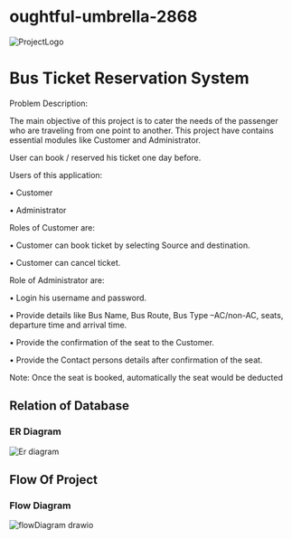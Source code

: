 # oughtful-umbrella-2868

![ProjectLogo](https://user-images.githubusercontent.com/105915562/213869510-a8ab6944-a6bc-427f-8934-5b23269837e5.png)

<h1>Bus Ticket Reservation System</h1>

Problem Description:

The main objective of this project is to cater the needs of the passenger who are traveling from one point to another.
This project have contains essential modules like Customer and Administrator. 

User can book / reserved his ticket one day before.

Users of this application:

• Customer

• Administrator


Roles of Customer are:

• Customer can book ticket by selecting Source and destination.

• Customer can cancel ticket.


Role of Administrator are:

• Login his username and password.

• Provide details like Bus Name, Bus Route, Bus Type –AC/non-AC, seats, departure time and arrival time.

• Provide the confirmation of the seat to the Customer.

• Provide the Contact persons details after confirmation of the seat.


Note: Once the seat is booked, automatically the seat would be deducted

<h2>Relation of Database </h2>

<h3>ER Diagram</h3>

![Er diagram](https://user-images.githubusercontent.com/105915562/213869628-b120a081-bc89-498d-8ee6-23297ce0c0ea.png)

<h2>Flow Of Project</h2>

<h3> Flow Diagram</h3>

![flowDiagram drawio](https://user-images.githubusercontent.com/105915562/213869887-020fecd6-6f26-4511-9524-b3ac6a44a516.png)



